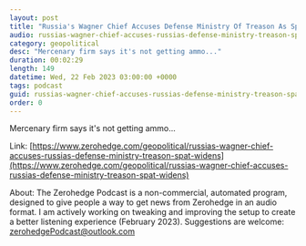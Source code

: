 ```yaml
---
layout: post
title: "Russia's Wagner Chief Accuses Defense Ministry Of Treason As Spat Widens"
audio: russias-wagner-chief-accuses-russias-defense-ministry-treason-spat-widens-0
category: geopolitical
desc: "Mercenary firm says it's not getting ammo..."
duration: 00:02:29
length: 149
datetime: Wed, 22 Feb 2023 03:00:00 +0000
tags: podcast
guid: russias-wagner-chief-accuses-russias-defense-ministry-treason-spat-widens-0
order: 0
---
```

Mercenary firm says it's not getting ammo...

Link: [https://www.zerohedge.com/geopolitical/russias-wagner-chief-accuses-russias-defense-ministry-treason-spat-widens](https://www.zerohedge.com/geopolitical/russias-wagner-chief-accuses-russias-defense-ministry-treason-spat-widens)

About: The Zerohedge Podcast is a non-commercial, automated program, designed to give people a way to get news from Zerohedge in an audio format.  I am actively working on tweaking and improving the setup to create a better listening experience (February 2023).  Suggestions are welcome: [zerohedgePodcast@outlook.com](mailto:zerohedgePodcast@outlook.com)